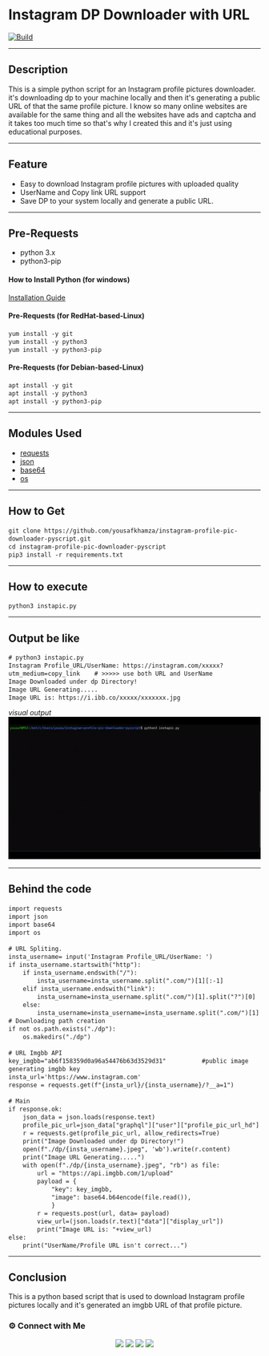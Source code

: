 # Instagram DP Downloader with URL
[![Build](https://travis-ci.org/joemccann/dillinger.svg?branch=master)](https://travis-ci.org/joemccann/dillinger)

---
## Description
This is a simple python script for an Instagram profile pictures downloader. it's downloading dp to your machine locally and then it's generating a public URL of that the same profile picture. I know so many online websites are available for the same thing and all the websites have ads and captcha and it takes too much time so that's why I created this and it's just using educational purposes. 

----
## Feature
- Easy to download Instagram profile pictures with uploaded quality
- UserName and Copy link URL support
- Save DP to your system locally and generate a public URL.

----
## Pre-Requests
- python 3.x
- python3-pip

#### How to Install Python (for windows)
[Installation Guide](https://www.python.org/downloads/)

#### Pre-Requests (for RedHat-based-Linux)
```
yum install -y git
yum install -y python3
yum install -y python3-pip
```

#### Pre-Requests (for Debian-based-Linux)
````
apt install -y git
apt install -y python3
apt install -y python3-pip
````

----
## Modules Used
- [requests](https://pypi.org/project/requests/)
- [json](https://docs.python.org/3/library/json.html)
- [base64](https://docs.python.org/3/library/base64.html)
- [os](https://docs.python.org/3/library/os.html)

---
## How to Get
```
git clone https://github.com/yousafkhamza/instagram-profile-pic-downloader-pyscript.git
cd instagram-profile-pic-downloader-pyscript
pip3 install -r requirements.txt
```

----
## How to execute
```
python3 instapic.py
```

----
## Output be like
```
# python3 instapic.py
Instagram Profile_URL/UserName: https://instagram.com/xxxxx?utm_medium=copy_link    # >>>>> use both URL and UserName
Image Downloaded under dp Directory!
Image URL Generating.....
Image URL is: https://i.ibb.co/xxxxx/xxxxxxx.jpg
```
_visual output_
![](dp/output.gif)

----
## Behind the code
````
import requests
import json
import base64
import os

# URL Spliting.
insta_username= input('Instagram Profile_URL/UserName: ')
if insta_username.startswith("http"):
    if insta_username.endswith("/"):
        insta_username=insta_username.split(".com/")[1][:-1]
    elif insta_username.endswith("link"):
        insta_username=insta_username.split(".com/")[1].split("?")[0]
    else:
        insta_username=insta_username=insta_username.split(".com/")[1]
# Downloading path creation
if not os.path.exists("./dp"):
    os.makedirs("./dp")

# URL Imgbb API
key_imgbb="ab6f158359d0a96a54476b63d3529d31"          #public image generating imgbb key
insta_url='https://www.instagram.com'
response = requests.get(f"{insta_url}/{insta_username}/?__a=1")

# Main 
if response.ok:
    json_data = json.loads(response.text)
    profile_pic_url=json_data["graphql"]["user"]["profile_pic_url_hd"]
    r = requests.get(profile_pic_url, allow_redirects=True)
    print("Image Downloaded under dp Directory!")
    open(f"./dp/{insta_username}.jpeg", 'wb').write(r.content)
    print("Image URL Generating.....")
    with open(f"./dp/{insta_username}.jpeg", "rb") as file:
        url = "https://api.imgbb.com/1/upload"
        payload = {
            "key": key_imgbb,
            "image": base64.b64encode(file.read()),
            }
        r = requests.post(url, data= payload)
        view_url=(json.loads(r.text)["data"]["display_url"])
        print("Image URL is: "+view_url)
else:
    print("UserName/Profile URL isn't correct...")
````

----
## Conclusion
This is a python based script that is used to download Instagram profile pictures locally and it's generated an imgbb URL of that profile picture. 

### ⚙️ Connect with Me 

<p align="center">
<a href="mailto:yousaf.k.hamza@gmail.com"><img src="https://img.shields.io/badge/Gmail-D14836?style=for-the-badge&logo=gmail&logoColor=white"/></a>
<a href="https://www.linkedin.com/in/yousafkhamza"><img src="https://img.shields.io/badge/LinkedIn-0077B5?style=for-the-badge&logo=linkedin&logoColor=white"/></a> 
<a href="https://www.instagram.com/yousafkhamza"><img src="https://img.shields.io/badge/Instagram-E4405F?style=for-the-badge&logo=instagram&logoColor=white"/></a>
<a href="https://wa.me/%2B917736720639?text=This%20message%20from%20GitHub."><img src="https://img.shields.io/badge/WhatsApp-25D366?style=for-the-badge&logo=whatsapp&logoColor=white"/></a><br />
